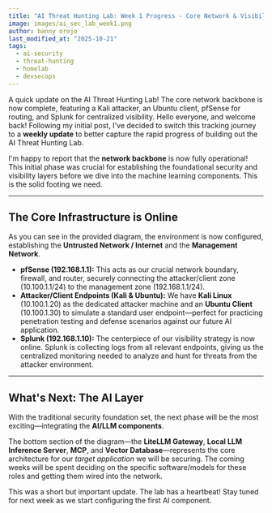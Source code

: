 ```yaml
---
title: "AI Threat Hunting Lab: Week 1 Progress - Core Network & Visibility Online"
image: images/ai_sec_lab_week1.png
author: banny orojo
last_modified_at: "2025-10-21"
tags:
  - ai-security
  - threat-hunting
  - homelab
  - devsecops
---
```


A quick update on the AI Threat Hunting Lab! The core network backbone is now complete, featuring a Kali attacker, an Ubuntu client, pfSense for routing, and Splunk for centralized visibility.
Hello everyone, and welcome back! Following my initial post, I've decided to switch this tracking journey to a **weekly update** to better capture the rapid progress of building out the AI Threat Hunting Lab.

I'm happy to report that the **network backbone** is now fully operational! This initial phase was crucial for establishing the foundational security and visibility layers before we dive into the machine learning components. This is the solid footing we need.

---

## The Core Infrastructure is Online

As you can see in the provided diagram, the environment is now configured, establishing the **Untrusted Network / Internet** and the **Management Network**.

* **pfSense (192.168.1.1):** This acts as our crucial network boundary, firewall, and router, securely connecting the attacker/client zone (10.100.1.1/24) to the management zone (192.168.1.1/24).
* **Attacker/Client Endpoints (Kali & Ubuntu):** We have **Kali Linux** (10.100.1.20) as the dedicated attacker machine and an **Ubuntu Client** (10.100.1.30) to simulate a standard user endpoint—perfect for practicing penetration testing and defense scenarios against our future AI application.
* **Splunk (192.168.1.10):** The centerpiece of our visibility strategy is now online. Splunk is collecting logs from all relevant endpoints, giving us the centralized monitoring needed to analyze and hunt for threats from the attacker environment.

---

## What's Next: The AI Layer

With the traditional security foundation set, the next phase will be the most exciting—integrating the **AI/LLM components**.

The bottom section of the diagram—the **LiteLLM Gateway**, **Local LLM Inference Server**, **MCP**, and **Vector Database**—represents the core architecture for our *target application* we will be securing. The coming weeks will be spent deciding on the specific software/models for these roles and getting them wired into the network.

This was a short but important update. The lab has a heartbeat! Stay tuned for next week as we start configuring the first AI component.
